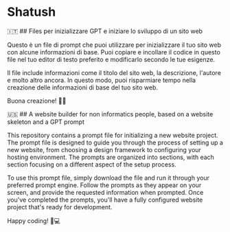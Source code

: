 # Shatush

🇮🇹 ## Files per inizializzare GPT e iniziare lo sviluppo di un sito web

Questo è un file di prompt che puoi utilizzare per inizializzare il tuo sito web con alcune informazioni di base. Puoi copiare e incollare il codice in questo file nel tuo editor di testo preferito e modificarlo secondo le tue esigenze.

Il file include informazioni come il titolo del sito web, la descrizione, l'autore e molto altro ancora. In questo modo, puoi risparmiare tempo nella creazione delle informazioni di base del tuo sito web.

Buona creazione! 🔨✨


🇺🇸 ## A website builder for non informatics people, based on a website skeleton and a GPT prompt

This repository contains a prompt file for initializing a new website project. The prompt file is designed to guide you through the process of setting up a new website, from choosing a design framework to configuring your hosting environment. The prompts are organized into sections, with each section focusing on a different aspect of the setup process.

To use this prompt file, simply download the file and run it through your preferred prompt engine. Follow the prompts as they appear on your screen, and provide the requested information when prompted. Once you've completed the prompts, you'll have a fully configured website project that's ready for development.

Happy coding! 🚀💻
